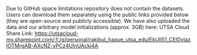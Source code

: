 Due to GitHub space limitations repository does not contain the datasets. Users can download them separately using the public links provided below (they are open-source and publicly accessible).
We have also uploaded the data and our arbitrary model initializations (approx. 3GB) here:
UTSA Cloud Share Link: https://utsacloud-my.sharepoint.com/:f:/g/personal/rakibul_haque_utsa_edu/EkUll51_CElDvlazIOTMrgAB-AXcNZ-yPCz4UlnUAckj4A

